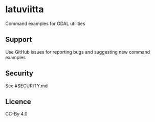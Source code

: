 # latuviitta
Command examples for GDAL utilities
## Support
Use GitHub issues for reporting bugs and suggesting new command examples
## Security
See #SECURITY.md
## Licence
CC-By 4.0
